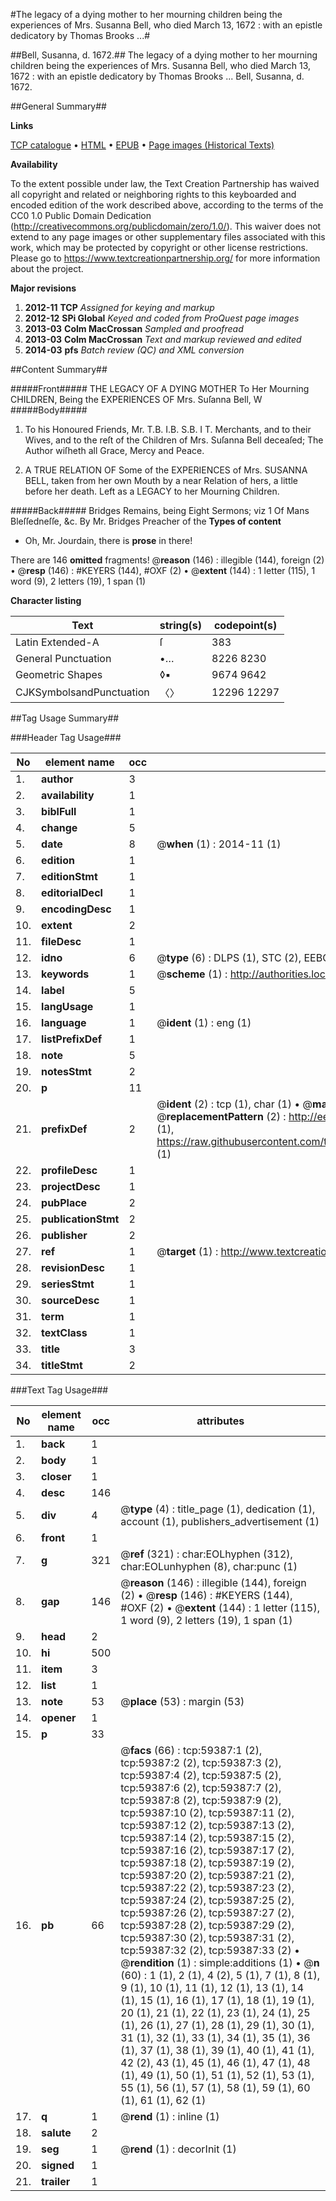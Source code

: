 #The legacy of a dying mother to her mourning children being the experiences of Mrs. Susanna Bell, who died March 13, 1672 : with an epistle dedicatory by Thomas Brooks ...#

##Bell, Susanna, d. 1672.##
The legacy of a dying mother to her mourning children being the experiences of Mrs. Susanna Bell, who died March 13, 1672 : with an epistle dedicatory by Thomas Brooks ...
Bell, Susanna, d. 1672.

##General Summary##

**Links**

[TCP catalogue](http://www.ota.ox.ac.uk/tcp/)  • 
[HTML](http://tei.it.ox.ac.uk/tcp/Texts-HTML/free/A27/A27351.html)  • 
[EPUB](http://tei.it.ox.ac.uk/tcp/Texts-EPUB/free/A27/A27351.epub) • 
[Page images (Historical Texts)](https://historicaltexts.jisc.ac.uk/eebo-12311562e)

**Availability**

To the extent possible under law, the Text Creation Partnership has waived all copyright and related or neighboring rights to this keyboarded and encoded edition of the work described above, according to the terms of the CC0 1.0 Public Domain Dedication (http://creativecommons.org/publicdomain/zero/1.0/). This waiver does not extend to any page images or other supplementary files associated with this work, which may be protected by copyright or other license restrictions. Please go to https://www.textcreationpartnership.org/ for more information about the project.

**Major revisions**

1. __2012-11__ __TCP__ *Assigned for keying and markup*
1. __2012-12__ __SPi Global__ *Keyed and coded from ProQuest page images*
1. __2013-03__ __Colm MacCrossan__ *Sampled and proofread*
1. __2013-03__ __Colm MacCrossan__ *Text and markup reviewed and edited*
1. __2014-03__ __pfs__ *Batch review (QC) and XML conversion*

##Content Summary##

#####Front#####
THE LEGACY OF A DYING MOTHER To Her Mourning CHILDREN, Being the EXPERIENCES OF Mrs. Suſanna Bell, W
#####Body#####

1. To his Honoured Friends, Mr. T.B. I.B. S.B. I T. Merchants, and to their Wives, and to the reſt of the Children of Mrs. Suſanna Bell deceaſed; The Author wiſheth all Grace, Mercy and Peace.

1. A TRUE RELATION OF Some of the EXPERIENCES of Mrs. SUSANNA BELL, taken from her own Mouth by a near Relation of hers, a little before her death. Left as a LEGACY to her Mourning Children.

#####Back#####
Bridges Remains, being Eight Sermons; viz 1 Of Mans Bleſſedneſſe, &c. By Mr. Bridges Preacher of the
**Types of content**

  * Oh, Mr. Jourdain, there is **prose** in there!

There are 146 **omitted** fragments! 
 @__reason__ (146) : illegible (144), foreign (2)  •  @__resp__ (146) : #KEYERS (144), #OXF (2)  •  @__extent__ (144) : 1 letter (115), 1 word (9), 2 letters (19), 1 span (1)

**Character listing**


|Text|string(s)|codepoint(s)|
|---|---|---|
|Latin Extended-A|ſ|383|
|General Punctuation|•…|8226 8230|
|Geometric Shapes|◊▪|9674 9642|
|CJKSymbolsandPunctuation|〈〉|12296 12297|

##Tag Usage Summary##

###Header Tag Usage###

|No|element name|occ|attributes|
|---|---|---|---|
|1.|__author__|3||
|2.|__availability__|1||
|3.|__biblFull__|1||
|4.|__change__|5||
|5.|__date__|8| @__when__ (1) : 2014-11 (1)|
|6.|__edition__|1||
|7.|__editionStmt__|1||
|8.|__editorialDecl__|1||
|9.|__encodingDesc__|1||
|10.|__extent__|2||
|11.|__fileDesc__|1||
|12.|__idno__|6| @__type__ (6) : DLPS (1), STC (2), EEBO-CITATION (1), OCLC (1), VID (1)|
|13.|__keywords__|1| @__scheme__ (1) : http://authorities.loc.gov/ (1)|
|14.|__label__|5||
|15.|__langUsage__|1||
|16.|__language__|1| @__ident__ (1) : eng (1)|
|17.|__listPrefixDef__|1||
|18.|__note__|5||
|19.|__notesStmt__|2||
|20.|__p__|11||
|21.|__prefixDef__|2| @__ident__ (2) : tcp (1), char (1)  •  @__matchPattern__ (2) : ([0-9\-]+):([0-9IVX]+) (1), (.+) (1)  •  @__replacementPattern__ (2) : http://eebo.chadwyck.com/downloadtiff?vid=$1&page=$2 (1), https://raw.githubusercontent.com/textcreationpartnership/Texts/master/tcpchars.xml#$1 (1)|
|22.|__profileDesc__|1||
|23.|__projectDesc__|1||
|24.|__pubPlace__|2||
|25.|__publicationStmt__|2||
|26.|__publisher__|2||
|27.|__ref__|1| @__target__ (1) : http://www.textcreationpartnership.org/docs/. (1)|
|28.|__revisionDesc__|1||
|29.|__seriesStmt__|1||
|30.|__sourceDesc__|1||
|31.|__term__|1||
|32.|__textClass__|1||
|33.|__title__|3||
|34.|__titleStmt__|2||


###Text Tag Usage###

|No|element name|occ|attributes|
|---|---|---|---|
|1.|__back__|1||
|2.|__body__|1||
|3.|__closer__|1||
|4.|__desc__|146||
|5.|__div__|4| @__type__ (4) : title_page (1), dedication (1), account (1), publishers_advertisement (1)|
|6.|__front__|1||
|7.|__g__|321| @__ref__ (321) : char:EOLhyphen (312), char:EOLunhyphen (8), char:punc (1)|
|8.|__gap__|146| @__reason__ (146) : illegible (144), foreign (2)  •  @__resp__ (146) : #KEYERS (144), #OXF (2)  •  @__extent__ (144) : 1 letter (115), 1 word (9), 2 letters (19), 1 span (1)|
|9.|__head__|2||
|10.|__hi__|500||
|11.|__item__|3||
|12.|__list__|1||
|13.|__note__|53| @__place__ (53) : margin (53)|
|14.|__opener__|1||
|15.|__p__|33||
|16.|__pb__|66| @__facs__ (66) : tcp:59387:1 (2), tcp:59387:2 (2), tcp:59387:3 (2), tcp:59387:4 (2), tcp:59387:5 (2), tcp:59387:6 (2), tcp:59387:7 (2), tcp:59387:8 (2), tcp:59387:9 (2), tcp:59387:10 (2), tcp:59387:11 (2), tcp:59387:12 (2), tcp:59387:13 (2), tcp:59387:14 (2), tcp:59387:15 (2), tcp:59387:16 (2), tcp:59387:17 (2), tcp:59387:18 (2), tcp:59387:19 (2), tcp:59387:20 (2), tcp:59387:21 (2), tcp:59387:22 (2), tcp:59387:23 (2), tcp:59387:24 (2), tcp:59387:25 (2), tcp:59387:26 (2), tcp:59387:27 (2), tcp:59387:28 (2), tcp:59387:29 (2), tcp:59387:30 (2), tcp:59387:31 (2), tcp:59387:32 (2), tcp:59387:33 (2)  •  @__rendition__ (1) : simple:additions (1)  •  @__n__ (60) : 1 (1), 2 (1), 4 (2), 5 (1), 7 (1), 8 (1), 9 (1), 10 (1), 11 (1), 12 (1), 13 (1), 14 (1), 15 (1), 16 (1), 17 (1), 18 (1), 19 (1), 20 (1), 21 (1), 22 (1), 23 (1), 24 (1), 25 (1), 26 (1), 27 (1), 28 (1), 29 (1), 30 (1), 31 (1), 32 (1), 33 (1), 34 (1), 35 (1), 36 (1), 37 (1), 38 (1), 39 (1), 40 (1), 41 (1), 42 (2), 43 (1), 45 (1), 46 (1), 47 (1), 48 (1), 49 (1), 50 (1), 51 (1), 52 (1), 53 (1), 55 (1), 56 (1), 57 (1), 58 (1), 59 (1), 60 (1), 61 (1), 62 (1)|
|17.|__q__|1| @__rend__ (1) : inline (1)|
|18.|__salute__|2||
|19.|__seg__|1| @__rend__ (1) : decorInit (1)|
|20.|__signed__|1||
|21.|__trailer__|1||
